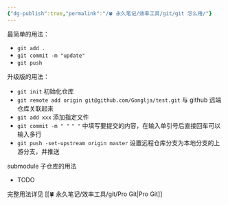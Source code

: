 ```yaml
---
{"dg-publish":true,"permalink":"/🍀 永久笔记/效率工具/git/git 怎么用/"}
---
```



最简单的用法：

- `git add .`
- `git commit -m "update"`
- `git push`

升级版的用法：

- `git init` 初始化仓库
- `git remote add origin git@github.com/Gonglja/test.git` 与 github 远端仓库关联起来
- `git add xxx` 添加指定文件
- `git commit -m " "` `" "` 中填写要提交的内容，在输入单引号后直接回车可以输入多行
- `git push -set-upstream origin master` 设置远程仓库分支为本地分支的上游分支，并推送

submodule 子仓库的用法

- TODO

完整用法详见 [[🍀 永久笔记/效率工具/git/Pro Git\|Pro Git]]